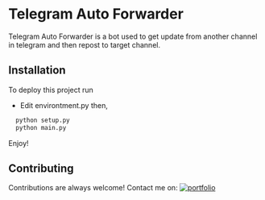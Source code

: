 
# Telegram Auto Forwarder 

Telegram Auto Forwarder is a bot used to get update from another channel in telegram and then repost to target channel. 


## Installation

To deploy this project run

- Edit environtment.py then, 

```bash
  python setup.py 
  python main.py
```
Enjoy!


## Contributing

Contributions are always welcome!
Contact me on: 
[![portfolio](https://img.shields.io/badge/L-Linkedin-blue)](https://www.linkedin.com/in/maldini-dwi-putra-62ab52194)

